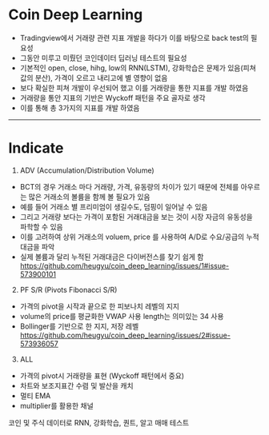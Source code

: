 # Coin Deep Learning
- Tradingview에서 거래량 관련 지표 개발을 하다가 이를 바탕으로 back test의 필요성
- 그동안 미루고 미뤘던 코인데이터 딥러닝 테스트의 필요성 
- 기본적인 open, close, hihg, low의 RNN(LSTM), 강화학습은 문제가 있음(피쳐값의 분산), 가격이 오르고 내리고에 별 영향이 없음 
- 보다 확실한 피쳐 개발이 우선되어 했고 이를 거래량을 통한 지표를 개발 하였음 
- 거래량을 통안 지표의 기반은 Wyckoff 패턴을 주요 골자로 생각 
- 이를 통해 총 3가지의 지표를 개발 하였음 

---

# Indicate
1. ADV (Accumulation/Distribution Volume)
- BCT의 경우 거래소 마다 거래량, 가격, 유동량의 차이가 있기 때문에 전체를 아우르는 많은 거래소의 볼륨을 함께 볼 필요가 있음 
- 예를 들어 거래소 별 프리미엄이 생길수도, 덤핑이 일어날 수 있음 
- 그리고 거래량 보다는 가격이 포함된 거래대금을 보는 것이 시장 자금의 유동성을 파학할 수 있음
- 이를 고려하여 상위 거래소의 voluem, price 를 사용하여 A/D로 수요/공급의 누적 대금을 파악 
- 실제 볼륨과 달리 누적된 거래대금은 다이버전스를 찾기 쉽게 함 
  https://github.com/heugyu/coin_deep_learning/issues/1#issue-573900101

2. PF S/R (Pivots Fibonacci S/R)
- 가격의 pivot을 시작과 끝으로 한 피보나치 레벨의 지지
- volume의 price를 평균화한 VWAP 사용 length는 의미있는 34 사용
- Bollinger를 기반으로 한 지지, 저장 레벨 
  https://github.com/heugyu/coin_deep_learning/issues/2#issue-573936057
  
3. ALL
- 가격의 pivot시 거래량을 표현 (Wyckoff 패턴에서 중요)
- 차트와 보조지표간 수렴 및 발산을 캐치
- 멀티 EMA
- multiplier를 활용한 채널 

코인 및 주식 데이터로 RNN, 강화학습, 퀀트, 알고 매매 테스트 
